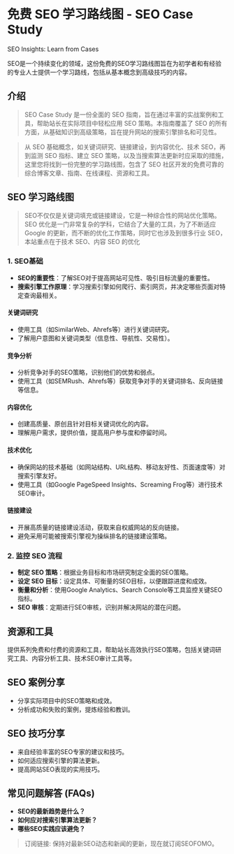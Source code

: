 # 免费 SEO 学习路线图 - SEO Case Study

SEO Insights: Learn from Cases

SEO是一个持续变化的领域，这份免费的SEO学习路线图旨在为初学者和有经验的专业人士提供一个学习路线，包括从基本概念到高级技巧的内容。

## 介绍

> SEO Case Study 是一份全面的 SEO 指南，旨在通过丰富的实战案例和工具，帮助站长在实际项目中轻松应用 SEO 策略。本指南覆盖了 SEO 的所有方面，从基础知识到高级策略，旨在提升网站的搜索引擎排名和可见性。

> 从 SEO 基础概念，如关键词研究、链接建设，到内容优化、技术 SEO，再到监测 SEO 指标、建立 SEO 策略，以及当搜索算法更新时应采取的措施，这里您将找到一份完整的学习路线图，包含了 SEO 社区开发的免费可靠的综合博客文章、指南、在线课程、资源和工具。


## SEO 学习路线图

> SEO不仅仅是关键词填充或链接建设，它是一种综合性的网站优化策略。SEO 优化是一门非常复杂的学科，它结合了大量的工具，为了不断适应 Google 的更新，而不断的优化工作策略，同时它也涉及到很多行业 SEO，本站重点在于技术 SEO、内容 SEO 的优化


### 1. SEO基础

- **SEO的重要性**：了解SEO对于提高网站可见性、吸引目标流量的重要性。
- **搜索引擎工作原理**：学习搜索引擎如何爬行、索引网页，并决定哪些页面对特定查询最相关。

#### 关键词研究

- 使用工具（如SimilarWeb、Ahrefs等）进行关键词研究。
- 了解用户意图和关键词类型（信息性、导航性、交易性）。

#### 竞争分析

- 分析竞争对手的SEO策略，识别他们的优势和弱点。
- 使用工具（如SEMRush、Ahrefs等）获取竞争对手的关键词排名、反向链接等信息。

#### 内容优化

- 创建高质量、原创且针对目标关键词优化的内容。
- 理解用户需求，提供价值，提高用户参与度和停留时间。

#### 技术优化

- 确保网站的技术基础（如网站结构、URL结构、移动友好性、页面速度等）对搜索引擎友好。
- 使用工具（如Google PageSpeed Insights、Screaming Frog等）进行技术SEO审计。

#### 链接建设

- 开展高质量的链接建设活动，获取来自权威网站的反向链接。
- 避免采用可能被搜索引擎视为操纵排名的链接建设策略。

### 2. 监控 SEO 流程

- **制定 SEO 策略**：根据业务目标和市场研究制定全面的SEO策略。
- **设定 SEO 目标**：设定具体、可衡量的SEO目标，以便跟踪进度和成效。
- **衡量和分析**：使用Google Analytics、Search Console等工具监控关键SEO指标。
- **SEO 审核**：定期进行SEO审核，识别并解决网站的潜在问题。


## 资源和工具

提供系列免费和付费的资源和工具，帮助站长高效执行SEO策略，包括关键词研究工具、内容分析工具、技术SEO审计工具等。

## SEO 案例分享

- 分享实际项目中的SEO策略和成效。
- 分析成功和失败的案例，提炼经验和教训。

## SEO 技巧分享

- 来自经验丰富的SEO专家的建议和技巧。
- 如何适应搜索引擎的算法更新。
- 提高网站SEO表现的实用技巧。

## 常见问题解答 (FAQs)

- **SEO的最新趋势是什么？**
- **如何应对搜索引擎算法更新？**
- **哪些SEO实践应该避免？**


> 订阅链接: 保持对最新SEO动态和新闻的更新，现在就订阅SEOFOMO。
